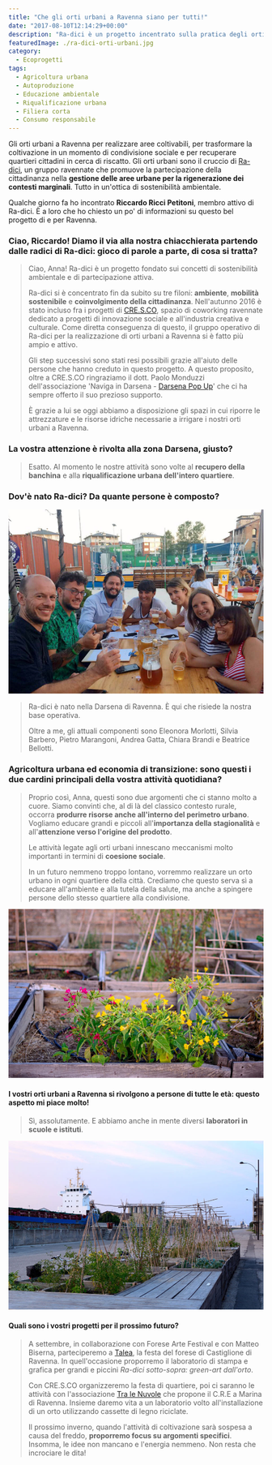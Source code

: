 ```yaml
---
title: "Che gli orti urbani a Ravenna siano per tutti!"
date: "2017-08-10T12:14:29+00:00"
description: "Ra-dici è un progetto incentrato sulla pratica degli orti urbani a Ravenna e sui concetti di sostenibilità ambientale e partecipazione attiva."
featuredImage: ./ra-dici-orti-urbani.jpg
category:
  - Ecoprogetti
tags:
  - Agricoltura urbana
  - Autoproduzione
  - Educazione ambientale
  - Riqualificazione urbana
  - Filiera corta
  - Consumo responsabile
---
```


Gli orti urbani a Ravenna per realizzare aree coltivabili, per trasformare la coltivazione in un momento di condivisione sociale e per recuperare quartieri cittadini in cerca di riscatto.
Gli orti urbani sono il cruccio di [Ra-dici](http://www.ra-dici.it), un gruppo ravennate che promuove la partecipazione della cittadinanza nella **gestione delle aree urbane per la rigenerazione dei contesti marginali**. Tutto in un'ottica di sostenibilità ambientale.

Qualche giorno fa ho incontrato **Riccardo Ricci Petitoni**, membro attivo di Ra-dici.
È a loro che ho chiesto un po' di informazioni su questo bel progetto di e per Ravenna.

### Ciao, Riccardo! Diamo il via alla nostra chiacchierata partendo dalle radici di Ra-dici: gioco di parole a parte, di cosa si tratta?

> Ciao, Anna! Ra-dici è un progetto fondato sui concetti di sostenibilità ambientale e di partecipazione attiva.
>
> Ra-dici si è concentrato fin da subito su tre filoni: **ambiente**, **mobilità sostenibile** e **coinvolgimento della cittadinanza**. Nell'autunno 2016 è stato incluso fra i progetti di [CRE.S.CO](http://cresco.ra.it), spazio di coworking ravennate dedicato a progetti di innovazione sociale e all'industria creativa e culturale. Come diretta conseguenza di questo, il gruppo operativo di Ra-dici per la realizzazione di orti urbani a Ravenna si è fatto più ampio e attivo.
>
> Gli step successivi sono stati resi possibili grazie all'aiuto delle persone che hanno creduto in questo progetto. A questo proposito, oltre a CRE.S.CO ringraziamo il dott. Paolo Monduzzi dell'associazione 'Naviga in Darsena - [Darsena Pop Up](https://www.popupdarsena.com)' che ci ha sempre offerto il suo prezioso supporto.
>
> È grazie a lui se oggi abbiamo a disposizione gli spazi in cui riporre le attrezzature e le risorse idriche necessarie a irrigare i nostri orti urbani a Ravenna.

### La vostra attenzione è rivolta alla zona Darsena, giusto?

> Esatto. Al momento le nostre attività sono volte al **recupero della banchina** e alla **riqualificazione urbana dell'intero quartiere**.

### Dov'è nato Ra-dici? Da quante persone è composto?

![Il team di Ra-dici. Da sinistra: Andrea, Riccardo, Pietro, Eleonora, Chiara, Beatrice e Silvia.](./ra-dici-team.jpg)

> Ra-dici è nato nella Darsena di Ravenna. È qui che risiede la nostra base operativa.
>
> Oltre a me, gli attuali componenti sono Eleonora Morlotti, Silvia Barbero, Pietro Marangoni, Andrea Gatta, Chiara Brandi e Beatrice Bellotti.

### Agricoltura urbana ed economia di transizione: sono questi i due cardini principali della vostra attività quotidiana?

> Proprio così, Anna, questi sono due argomenti che ci stanno molto a cuore. Siamo convinti che, al di là del classico contesto rurale, occorra **produrre risorse anche all'interno del perimetro urbano**. Vogliamo educare grandi e piccoli all'**importanza della stagionalità** e all'**attenzione verso l'origine del prodotto**.
>
> Le attività legate agli orti urbani innescano meccanismi molto importanti in termini di **coesione sociale**.
>
> In un futuro nemmeno troppo lontano, vorremmo realizzare un orto urbano in ogni quartiere della città. Crediamo che questo serva sì a educare all'ambiente e alla tutela della salute, ma anche a spingere persone dello stesso quartiere alla condivisione.

![Ra-dici orti urbani](./ra-dici-orti-urbani-2.jpg)

#### I vostri orti urbani a Ravenna si rivolgono a persone di tutte le età: questo aspetto mi piace molto!

> Sì, assolutamente. E abbiamo anche in mente diversi **laboratori in scuole e istituti**.

![Ra-dici orti urbani](./ra-dici-orti-urbani-3.jpg)

#### Quali sono i vostri progetti per il prossimo futuro?

> A settembre, in collaborazione con Forese Arte Festival e con Matteo Biserna, parteciperemo a [Talea](https://www.facebook.com/events/108845283102209/), la festa del forese di Castiglione di Ravenna. In quell'occasione proporremo il laboratorio di stampa e grafica per grandi e piccini _Ra-dici sotto-sopra: green-art dall'orto_.
>
> Con CRE.S.CO organizzeremo la festa di quartiere, poi ci saranno le attività con l'associazione [Tra le Nuvole](https://www.facebook.com/tralenuvoleravenna/) che propone il C.R.E a Marina di Ravenna. Insieme daremo vita a un laboratorio volto all'installazione di un orto utilizzando cassette di legno riciclate.
>
> Il prossimo inverno, quando l'attività di coltivazione sarà sospesa a causa del freddo, **proporremo focus su argomenti specifici**. Insomma, le idee non mancano e l'energia nemmeno. Non resta che incrociare le dita!
